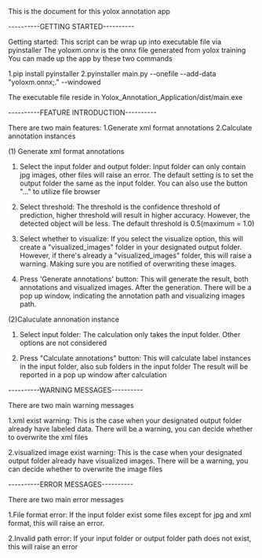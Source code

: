 This is the document for this yolox annotation app

----------GETTING STARTED----------

Getting started:
This script can be wrap up into executable file via pyinstaller
The yoloxm.onnx is the onnx file generated from yolox training
You can made up the app by these two commands

1.pip install pyinstaller
2.pyinstaller main.py --onefile --add-data "yoloxm.onnx;." --windowed

The executable file reside in Yolox_Annotation_Application/dist/main.exe

----------FEATURE INTRODUCTION----------

There are two main features:
1.Generate xml format annotations
2.Calculate annotation instances

(1) Generate xml format annotations
1. Select the input folder and output folder:
Input folder can only contain jpg images, other files will raise an error.
The default setting is to set the output folder the same as the input folder.
You can also use the button "..." to utilize file browser

2. Select threshold:
The threshold is the confidence threshold of prediction, higher threshold will result in higher accuracy.
However, the detected object will be less. The default threshold is 0.5(maximum = 1.0)

3. Select whether to visualize:
If you select the visualize option, this will create a "visualized_images" folder in your designated output folder.
However, if there's already a "visualized_images" folder, this will raise a warning.
Making sure you are notified of overwriting these images.

4. Press 'Generate annotations' button:
This will generate the result, both annotations and visualized images.
After the generation. There will be a pop up window, indicating the annotation path and visualizing images path.

(2)Caluculate annonation instance
1. Select input folder:
The calculation only takes the input folder. Other options are not considered

2. Press "Calculate annotations" button:
This will calculate label instances in the input folder, also sub folders in the input folder
The result will be reported in a pop up window after calculation

----------WARNING MESSAGES----------

There are two main warning messages

1.xml exist warning:
This is the case when your designated output folder already have labeled data.
There will be a warning, you can decide whether to overwrite the xml files

2.visualized image exist warning:
This is the case when your designated output folder already have visualized images.
There will be a warning, you can decide whether to overwrite the image files

----------ERROR MESSAGES----------

There are two main error messages

1.File format error:
If the input folder exist some files except for jpg and xml format, this will raise an error.

2.Invalid path error:
 If your input folder or output folder path does not exist, this will raise an error
